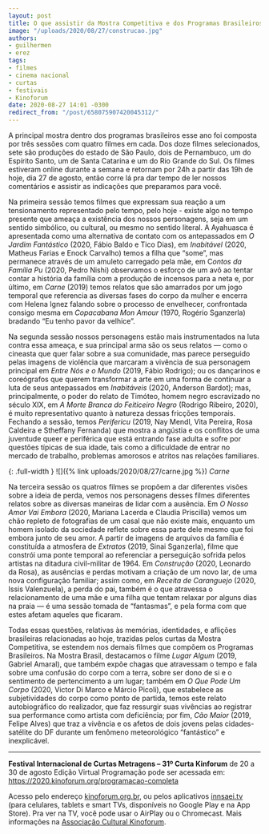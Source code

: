 ```yaml
---
layout: post
title: O que assistir da Mostra Competitiva e dos Programas Brasileiros do Kinoforum
image: "/uploads/2020/08/27/construcao.jpg"
authors:
- guilhermen
- erez
tags:
- filmes
- cinema nacional
- curtas
- festivais
- Kinoforum
date: 2020-08-27 14:01 -0300
redirect_from: "/post/658075907420045312/"
---
```

A principal mostra dentro dos programas brasileiros esse ano foi composta por três sessões com quatro filmes em cada. Dos doze filmes selecionados, sete são produções do estado de São Paulo, dois de Pernambuco, um do Espírito Santo, um de Santa Catarina e um do Rio Grande do Sul. Os filmes estiveram online durante a semana e retornam por 24h a partir das 19h de hoje, dia 27 de agosto, então corre lá pra dar tempo de ler nossos comentários e assistir as indicações que preparamos para você.

Na primeira sessão temos filmes que expressam sua reação a um tensionamento representado pelo tempo, pelo hoje - existe algo no tempo presente que ameaça a existência dos nossos personagens, seja em um sentido simbólico, ou cultural, ou mesmo no sentido literal. A Ayahuasca é apresentada como uma alternativa de contato com os antepassados em *O Jardim Fantástico* (2020, Fábio Baldo e Tico Dias), em *Inabitável* (2020, Matheus Farias e Enock Carvalho) temos a filha que “some”, mas permanece através de um amuleto carregado pela mãe, em C*ontos da Família Pu* (2020, Pedro Nishi) observamos o esforço de um avô ao tentar contar a história da família com a produção de incensos para a neta e, por último, em *Carne* (2019) temos relatos que são amarrados por um jogo temporal que referencia as diversas fases do corpo da mulher e encerra com Helena Ignez falando sobre o processo de envelhecer, confrontada consigo mesma em *Copacabana Mon Amour* (1970, Rogério Sganzerla) bradando “Eu tenho pavor da velhice”.

Na segunda sessão nossos personagens estão mais instrumentados na luta contra essa ameaça, e sua principal arma são os seus relatos — como o cineasta que quer falar sobre a sua comunidade, mas parece perseguido pelas imagens de violência que marcaram a vivência de sua personagem principal em *Entre Nós e o Mundo* (2019, Fábio Rodrigo); ou os dançarinos e coreógrafos que querem transformar a arte em uma forma de continuar a luta de seus antepassados em *Inabitáveis* (2020, Anderson Bardot); mas, principalmente, o poder do relato de Timóteo, homem negro escravizado no século XIX, em *A Morte Branca do Feiticeiro Negro* (Rodrigo Ribeiro, 2020), é muito representativo quanto à natureza dessas fricções temporais. Fechando a sessão, temos *Perifericu* (2019, Nay Mendl, Vita Pereira, Rosa Caldeira e Stheffany Fernanda) que mostra a angústia e os conflitos de uma juventude queer e periférica que está entrando fase adulta e sofre por questões típicas de sua idade, tais como a dificuldade de entrar no mercado de trabalho, problemas amorosos e atritos nas relações familiares.

{: .full-width }
![]({% link uploads/2020/08/27/carne.jpg %})
*Carne*

Na terceira sessão os quatros filmes se propõem a dar diferentes visões sobre a ideia de perda, vemos nos personagens desses filmes diferentes relatos sobre as diversas maneiras de lidar com a ausência. Em *O Nosso Amor Vai Embora* (2020, Mariana Lacerda e Claudia Priscilla) vemos um chão repleto de fotografias de um casal que não existe mais, enquanto um homem isolado da sociedade reflete sobre essa parte dele mesmo que foi embora junto de seu amor. A partir de imagens de arquivos da família é constituída a atmosfera de *Extratos* (2019, Sinai Sganzerla), filme que constrói uma ponte temporal ao referenciar a perseguição sofrida pelos artistas na ditadura civil-militar de 1964. Em *Construção* (2020, Leonardo da Rosa), as ausências e perdas motivam a criação de um novo lar, de uma nova configuração familiar; assim como, em *Receita de Caranguejo* (2020, Issis Valenzuela), a perda do pai, também é o que atravessa o relacionamento de uma mãe e uma filha que tentam relaxar por alguns dias na praia — é uma sessão tomada de “fantasmas”, e pela forma com que estes afetam aqueles que ficaram.

Todas essas questões, relativas às memórias, identidades, e aflições brasileiras relacionadas ao hoje, trazidas pelos curtas da Mostra Competitiva, se estendem nos demais filmes que compõem os Programas Brasileiros. Na Mostra Brasil, destacamos o filme *Lugar Algum* (2019, Gabriel Amaral), que também expõe chagas que atravessam o tempo e fala sobre uma confusão do corpo com a terra, sobre ser dono de si e o sentimento de pertencimento a um lugar; também em *O Que Pode Um Corpo* (2020, Victor Di Marco e Márcio Picoli), que estabelece as subjetividades do corpo como ponto de partida, temos este relato autobiográfico do realizador, que faz ressurgir suas vivências ao registrar sua performance como artista com deficiência; por fim, *Cão Maior* (2019, Felipe Alves) que traz a vivência e os afetos de dois jovens pelas cidades-satélite do DF durante um fenômeno meteorológico “fantástico” e inexplicável.

***

**Festival Internacional de Curtas Metragens – 31º Curta Kinforum**
de 20 a 30 de agosto
Edição Virtual
Programação pode ser acessada em:   <https://2020.kinoforum.org/programacao-completa>

Acesso pelo endereço [kinoforum.org.br](https://2020.kinoforum.org.br/), ou pelos aplicativos [innsaei.tv](https://innsaei.tv) (para celulares, tablets e smart TVs, disponíveis no Google Play e na App Store). Pra ver na TV, você pode usar o AirPlay ou o Chromecast. Mais informações na [Associação Cultural Kinoforum](https://2020.kinoforum.org.br/).


